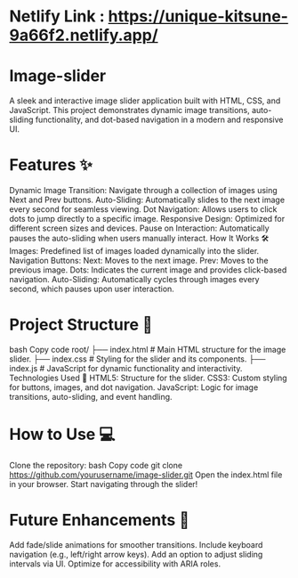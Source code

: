 # Netlify Link : https://unique-kitsune-9a66f2.netlify.app/

# Image-slider
A sleek and interactive image slider application built with HTML, CSS, and JavaScript. This project demonstrates dynamic image transitions, auto-sliding functionality, and dot-based navigation in a modern and responsive UI.

# Features ✨
Dynamic Image Transition: Navigate through a collection of images using Next and Prev buttons.
Auto-Sliding: Automatically slides to the next image every second for seamless viewing.
Dot Navigation: Allows users to click dots to jump directly to a specific image.
Responsive Design: Optimized for different screen sizes and devices.
Pause on Interaction: Automatically pauses the auto-sliding when users manually interact.
How It Works 🛠️
Images: Predefined list of images loaded dynamically into the slider.
Navigation Buttons:
Next: Moves to the next image.
Prev: Moves to the previous image.
Dots: Indicates the current image and provides click-based navigation.
Auto-Sliding: Automatically cycles through images every second, which pauses upon user interaction.

# Project Structure 📂
bash
Copy code
root/
├── index.html        # Main HTML structure for the image slider.
├── index.css         # Styling for the slider and its components.
├── index.js          # JavaScript for dynamic functionality and interactivity.
Technologies Used 🧰
HTML5: Structure for the slider.
CSS3: Custom styling for buttons, images, and dot navigation.
JavaScript: Logic for image transitions, auto-sliding, and event handling.

# How to Use 💻
Clone the repository:
bash
Copy code
git clone https://github.com/yourusername/image-slider.git
Open the index.html file in your browser.
Start navigating through the slider!

# Future Enhancements 🚀
Add fade/slide animations for smoother transitions.
Include keyboard navigation (e.g., left/right arrow keys).
Add an option to adjust sliding intervals via UI.
Optimize for accessibility with ARIA roles.
